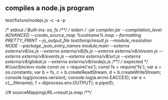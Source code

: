 ## compiles a node.js program
test/fixture/nodejs.js -c -a -p

/* stdout */
Built-ins: os, fs
/**/
/* stderr */
-jar compiler.jar --compilation_level ADVANCED --create_source_map %outname%.map --formatting PRETTY_PRINT --js_output_file test/temp/result.js --module_resolution NODE --package_json_entry_names module,main --externs externs/v8/os.js --externs externs/v8/fs.js --externs externs/v8/stream.js --externs externs/v8/events.js --externs externs/v8/url.js --externs externs/v8/global.js --externs externs/v8/nodejs.js
/**/
/* expected */
#!/usr/bin/env node
const os = require('os');
const fs = require('fs');
var a = os.constants;
var b = fs, c = b.createReadStream, d = b.createWriteStream;
console.log(process.version);
console.log(a.errno.EACCES);
var e = c(__filename), f = d(process.env.OUTPUT);
e.pipe(f);


//# sourceMappingURL=result.js.map
/**/
